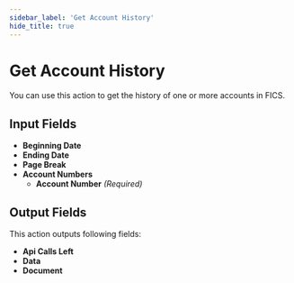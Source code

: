 ```yaml
---
sidebar_label: 'Get Account History'
hide_title: true
---
```


# Get Account History

You can use this action to get the history of one or more accounts in FICS.

## Input Fields

- **Beginning Date**
- **Ending Date**
- **Page Break**
- **Account Numbers**
  - **Account Number** *(Required)*

## Output Fields

This action outputs following fields:

- **Api Calls Left**
- **Data**
- **Document**
